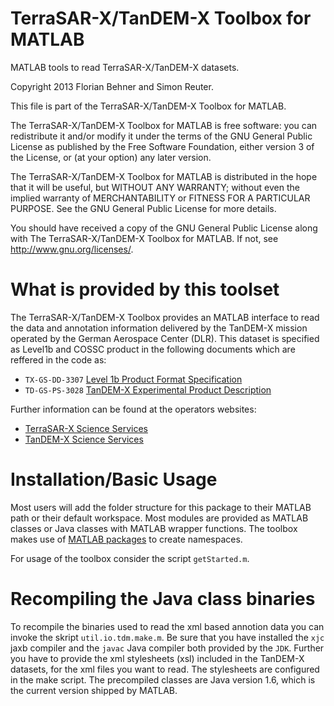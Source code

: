TerraSAR-X/TanDEM-X Toolbox for MATLAB
======================================

MATLAB tools to read TerraSAR-X/TanDEM-X datasets.  

Copyright 2013 Florian Behner and Simon Reuter.

This file is part of the TerraSAR-X/TanDEM-X Toolbox for MATLAB.

The TerraSAR-X/TanDEM-X Toolbox for MATLAB is free software: you can redistribute it and/or modify it under the terms of the GNU General Public License as published by the Free Software Foundation, either version 3 of the License, or (at your option) any later version.

The TerraSAR-X/TanDEM-X Toolbox for MATLAB is distributed in the hope that it will be useful, but WITHOUT ANY WARRANTY; without even the implied warranty of MERCHANTABILITY or FITNESS FOR A PARTICULAR PURPOSE. See the GNU General Public License for more details.

You should have received a copy of the GNU General Public License along with The TerraSAR-X/TanDEM-X Toolbox for MATLAB. If not, see http://www.gnu.org/licenses/.

What is provided by this toolset
================================

The TerraSAR-X/TanDEM-X Toolbox provides an MATLAB interface to read the data and annotation information delivered by the TanDEM-X mission operated by the German Aerospace Center (DLR). This dataset is specified as Level1b and COSSC product in the following documents which are reffered in the code as:
* `TX-GS-DD-3307` [Level 1b Product Format Specification](http://sss.terrasar-x.dlr.de/pdfs/TX-GS-DD-3307.pdf)
* `TD-GS-PS-3028` [TanDEM-X Experimental Product Description](https://tandemx-science.dlr.de/pdfs/TD-GS-PS-3028_TanDEM-X-Experimental-Product-Description_1.2.pdf)

Further information can be found at the operators websites:
* [TerraSAR-X Science Services](http://sss.terrasar-x.dlr.de "Further information concerning SAR image products")  
* [TanDEM-X Science Services](https://tandemx-science.dlr.de "Further information concerning interferometric SAR products")

Installation/Basic Usage
========================

Most users will add the folder structure for this package to their MATLAB path or their default workspace. Most modules are provided as MATLAB classes or Java classes with MATLAB wrapper functions. The toolbox makes use of [MATLAB packages](http://www.mathworks.de/de/help/matlab/matlab_oop/scoping-classes-with-packages.html) to create namespaces.

For usage of the toolbox consider the script `getStarted.m`.

Recompiling the Java class binaries
===================================
To recompile the binaries used to read the xml based annotion data you can invoke the skript `util.io.tdm.make.m`. Be sure that you have installed the `xjc` jaxb compiler and the `javac` Java compiler both provided by the `JDK`. Further you have to provide the xml stylesheets (xsl) included in the TanDEM-X datasets, for the xml files you want to read.
The stylesheets are configured in the make script. The precompiled classes are Java version 1.6, which is the current version shipped by MATLAB.
